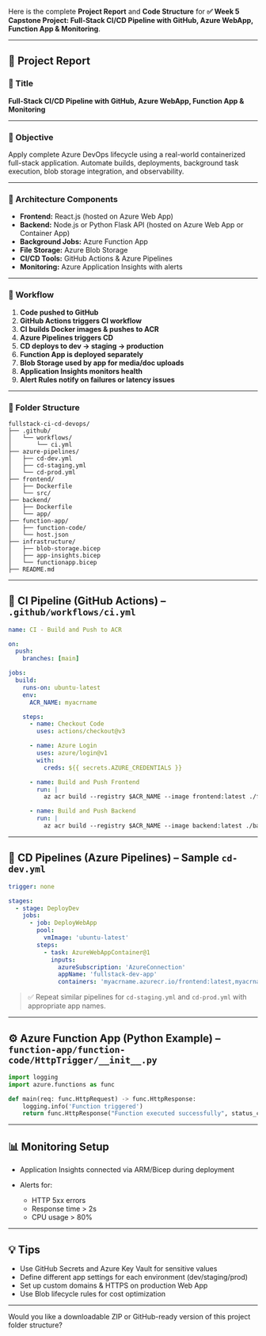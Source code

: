Here is the complete **Project Report** and **Code Structure** for **✅ Week 5 Capstone Project: Full-Stack CI/CD Pipeline with GitHub, Azure WebApp, Function App & Monitoring**.

---

## 📝 **Project Report**

### 🎯 Title

**Full-Stack CI/CD Pipeline with GitHub, Azure WebApp, Function App & Monitoring**

---

### 🎯 Objective

Apply complete Azure DevOps lifecycle using a real-world containerized full-stack application. Automate builds, deployments, background task execution, blob storage integration, and observability.

---

### 🧱 Architecture Components

* **Frontend:** React.js (hosted on Azure Web App)
* **Backend:** Node.js or Python Flask API (hosted on Azure Web App or Container App)
* **Background Jobs:** Azure Function App
* **File Storage:** Azure Blob Storage
* **CI/CD Tools:** GitHub Actions & Azure Pipelines
* **Monitoring:** Azure Application Insights with alerts

---

### 🔁 Workflow

1. **Code pushed to GitHub**
2. **GitHub Actions triggers CI workflow**
3. **CI builds Docker images & pushes to ACR**
4. **Azure Pipelines triggers CD**
5. **CD deploys to dev → staging → production**
6. **Function App is deployed separately**
7. **Blob Storage used by app for media/doc uploads**
8. **Application Insights monitors health**
9. **Alert Rules notify on failures or latency issues**

---

### 📁 Folder Structure

```
fullstack-ci-cd-devops/
├── .github/
│   └── workflows/
│       └── ci.yml
├── azure-pipelines/
│   ├── cd-dev.yml
│   ├── cd-staging.yml
│   └── cd-prod.yml
├── frontend/
│   ├── Dockerfile
│   └── src/
├── backend/
│   ├── Dockerfile
│   └── app/
├── function-app/
│   ├── function-code/
│   └── host.json
├── infrastructure/
│   ├── blob-storage.bicep
│   ├── app-insights.bicep
│   └── functionapp.bicep
├── README.md
```

---

## 🧪 **CI Pipeline (GitHub Actions)** – `.github/workflows/ci.yml`

```yaml
name: CI - Build and Push to ACR

on:
  push:
    branches: [main]

jobs:
  build:
    runs-on: ubuntu-latest
    env:
      ACR_NAME: myacrname

    steps:
      - name: Checkout Code
        uses: actions/checkout@v3

      - name: Azure Login
        uses: azure/login@v1
        with:
          creds: ${{ secrets.AZURE_CREDENTIALS }}

      - name: Build and Push Frontend
        run: |
          az acr build --registry $ACR_NAME --image frontend:latest ./frontend

      - name: Build and Push Backend
        run: |
          az acr build --registry $ACR_NAME --image backend:latest ./backend
```

---

## 🚀 **CD Pipelines (Azure Pipelines)** – Sample `cd-dev.yml`

```yaml
trigger: none

stages:
  - stage: DeployDev
    jobs:
      - job: DeployWebApp
        pool:
          vmImage: 'ubuntu-latest'
        steps:
          - task: AzureWebAppContainer@1
            inputs:
              azureSubscription: 'AzureConnection'
              appName: 'fullstack-dev-app'
              containers: 'myacrname.azurecr.io/frontend:latest,myacrname.azurecr.io/backend:latest'
```

> ✅ Repeat similar pipelines for `cd-staging.yml` and `cd-prod.yml` with appropriate app names.

---

## ⚙️ **Azure Function App (Python Example)** – `function-app/function-code/HttpTrigger/__init__.py`

```python
import logging
import azure.functions as func

def main(req: func.HttpRequest) -> func.HttpResponse:
    logging.info('Function triggered')
    return func.HttpResponse("Function executed successfully", status_code=200)
```

---

## 📊 **Monitoring Setup**

* Application Insights connected via ARM/Bicep during deployment
* Alerts for:

  * HTTP 5xx errors
  * Response time > 2s
  * CPU usage > 80%

---

## 💡 Tips

* Use GitHub Secrets and Azure Key Vault for sensitive values
* Define different app settings for each environment (dev/staging/prod)
* Set up custom domains & HTTPS on production Web App
* Use Blob lifecycle rules for cost optimization

---

Would you like a downloadable ZIP or GitHub-ready version of this project folder structure?
